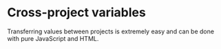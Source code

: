 # Cross-project variables
Transferring values between projects is extremely easy and can be done with pure JavaScript and HTML.
